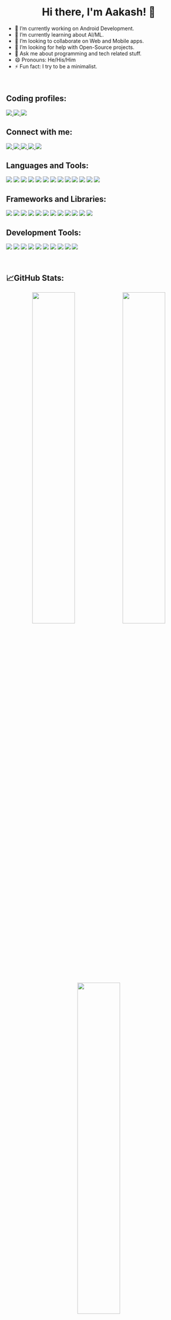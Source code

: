 <h1 align="center">Hi there, I'm Aakash! 👋</h1>

- 🔭 I’m currently working on Android Development.
- 🌱 I’m currently learning about AI/ML.
- 👯 I’m looking to collaborate on Web and Mobile apps.
- 🤔 I’m looking for help with Open-Source projects.
- 💬 Ask me about programming and tech related stuff.
- 😄 Pronouns: He/His/Him
- ⚡ Fun fact: I try to be a minimalist.

<br />

## Coding profiles:

<p>
  <a href="https://www.geeksforgeeks.org/user/dwivedyaakash">
    <img src="https://img.shields.io/badge/GeeksforGeeks-298D46?style=for-the-badge&logo=geeksforgeeks&logoColor=white" />
  </a>
  <a href="http://hackerrank.com/dwivedyaakash">
    <img src="https://img.shields.io/badge/-Hackerrank-2EC866?style=for-the-badge&logo=HackerRank&logoColor=white" />
  </a>
  <a href="https://leetcode.com/dwivedyaakash">
    <img src="https://img.shields.io/badge/-LeetCode-FFA116?style=for-the-badge&logo=LeetCode&logoColor=black" />
  </a>
</p>

## Connect with me:

<p>
  <a href="https://dwivedyaakash.github.io">
    <img src="https://img.shields.io/badge/Portfolio-007ACC?style=for-the-badge&logo=logoColor=white" />
  </a>
  <a href="mailto:aakashdwd07@gmail.com">
    <img src="https://img.shields.io/badge/Gmail-D14836?style=for-the-badge&logo=gmail&logoColor=white" />
  </a>
  <a href="https://linkedin.com/in/dwivedyaakash">
    <img src="https://img.shields.io/badge/LinkedIn-0A66C2?style=for-the-badge&logo=linkedin&logoColor=white" />
  </a>
  <a href="https://twitter.com/dwivedyaakash">
    <img src="https://img.shields.io/badge/Twitter-1DA1F2?style=for-the-badge&logo=twitter&logoColor=white" />
  </a>
  <a href="https://linktr.ee/dwivedyaakash">
    <img src="https://img.shields.io/badge/linktree-39E09B?style=for-the-badge&logo=linktree&logoColor=white" />
  </a>
</p>

## Languages and Tools:

<p>
  <img src="https://img.shields.io/badge/C-00599C?style=for-the-badge&logo=c&logoColor=white" />
  <img src="https://img.shields.io/badge/C%2B%2B-00599C?style=for-the-badge&logo=c%2B%2B&logoColor=white" />
  <img src="https://img.shields.io/badge/Python-3776AB?style=for-the-badge&logo=python&logoColor=white" />
  <img src="https://img.shields.io/badge/HTML5-E34F26?style=for-the-badge&logo=html5&logoColor=white" />
  <img src="https://img.shields.io/badge/CSS3-1572B6?style=for-the-badge&logo=css3&logoColor=white" />
  <img src="https://img.shields.io/badge/JavaScript-323330?style=for-the-badge&logo=javascript&logoColor=F7DF1E" />
  <img src="https://img.shields.io/badge/Java-D00000?style=for-the-badge&logoColor=white" />
  <img src="https://img.shields.io/badge/Kotlin-B125EA?style=for-the-badge&logo=kotlin&logoColor=white" />
  <img src="https://img.shields.io/badge/XML-E34F26?style=for-the-badge&logoColor=white" />
  <img src="https://img.shields.io/badge/Numpy-777BB4?style=for-the-badge&logo=numpy&logoColor=white" />
  <img src="https://img.shields.io/badge/Pandas-2C2D72?style=for-the-badge&logo=pandas&logoColor=white" />
  <img src="https://img.shields.io/badge/Matplotlib-0769AD?style=for-the-badge&logoColor=white" />
  <img src="https://img.shields.io/badge/scikit_learn-F7931E?style=for-the-badge&logo=scikit-learn&logoColor=white" />
</p>

## Frameworks and Libraries:

<p>
  <img src="https://img.shields.io/badge/Bootstrap-563D7C?style=for-the-badge&logo=bootstrap&logoColor=white" />
  <img src="https://img.shields.io/badge/Tailwind_CSS-38B2AC?style=for-the-badge&logo=tailwind-css&logoColor=white" />
  <img src="https://img.shields.io/badge/Sass-CC6699?style=for-the-badge&logo=sass&logoColor=white" />
  <img src="https://img.shields.io/badge/jQuery-0769AD?style=for-the-badge&logo=jquery&logoColor=white" />
  <img src="https://img.shields.io/badge/React-20232A?style=for-the-badge&logo=react&logoColor=61DAFB" />
  <img src="https://img.shields.io/badge/Redux-593D88?style=for-the-badge&logo=redux&logoColor=white" />
  <img src="https://img.shields.io/badge/Vite-B73BFE?style=for-the-badge&logo=vite&logoColor=FFD62E" />
  <img src="https://img.shields.io/badge/Material%20UI-007FFF?style=for-the-badge&logo=mui&logoColor=white" />
  <img src="https://img.shields.io/badge/next.js-000000?style=for-the-badge&logo=nextdotjs&logoColor=white" />
  <img src="https://img.shields.io/badge/Astro-0C1222?style=for-the-badge&logo=astro&logoColor=FDFDFE" />
  <img src="https://img.shields.io/badge/Jetpack_Compose-3DDC84?style=for-the-badge&logoColor=white" />
  <img src="https://img.shields.io/badge/Jupyter-F37626.svg?&style=for-the-badge&logo=Jupyter&logoColor=white" />
</p>

## Development Tools:

<p>
  <img src="https://img.shields.io/badge/VS%20Code-007ACC.svg?&style=for-the-badge&logo=visual-studio-code&logoColor=white" />
  <img src="https://img.shields.io/badge/Android_Studio-3DDC84?style=for-the-badge&logo=android-studio&logoColor=white" />
  <img src="https://img.shields.io/badge/GIT-E44C30?style=for-the-badge&logo=git&logoColor=white" />
  <img src="https://img.shields.io/badge/GitHub-100000?style=for-the-badge&logo=github&logoColor=white" />
  <img src="https://img.shields.io/badge/GitLab-330F63?style=for-the-badge&logo=gitlab&logoColor=white" />
  <img src="https://img.shields.io/badge/Postman-FF6C37?style=for-the-badge&logo=Postman&logoColor=white" />
  <img src="https://img.shields.io/badge/Cloudflare-F38020?style=for-the-badge&logo=Cloudflare&logoColor=white" />
  <img src="https://img.shields.io/badge/Netlify-00C7B7?style=for-the-badge&logo=netlify&logoColor=white" />
  <img src="https://img.shields.io/badge/Vercel-000000?style=for-the-badge&logo=vercel&logoColor=white" />
  <img src="https://img.shields.io/badge/conda-342B029.svg?&style=for-the-badge&logo=anaconda&logoColor=white" />
</p>

<br />

## 📈GitHub Stats:

<p align="center">
  <img width="48%" src="https://github-readme-stats.vercel.app/api?username=dwivedyaakash&show_icons=true&include_all_commits=true&theme=react" />
  <img width="48%" src="https://github-readme-streak-stats.herokuapp.com/?user=dwivedyaakash&theme=react" />
  <img width="48%" align="center" src="https://github-readme-stats.vercel.app/api/top-langs/?username=dwivedyaakash&layout=compact&theme=react" />
</p>

<br />

<p align="center"> 
  Visitor count<br>
  <img src="https://profile-counter.glitch.me/dwivedyaakash/count.svg" />
</p>
